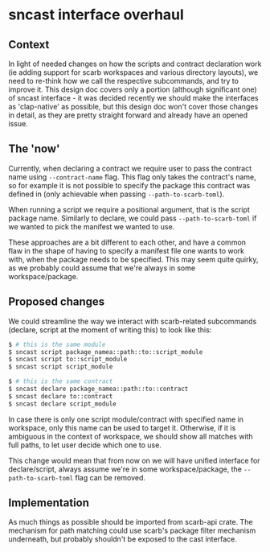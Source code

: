 # sncast interface overhaul

## Context
In light of needed changes on how the scripts and contract declaration work (ie adding support for scarb workspaces and various directory layouts),
we need to re-think how we call the respective subcommands, and try to improve it. This design doc covers only a portion
(although significant one) of sncast interface - it was decided recently we should make the interfaces as 'clap-native'
as possible, but this design doc won't cover those changes in detail, as they are pretty straight forward and already have
an opened issue.

## The 'now'
Currently, when declaring a contract we require user to pass the contract name using `--contract-name` flag. This flag only
takes the contract's name, so for example it is not possible to specify the package this contract was defined in (only
achievable when passing `--path-to-scarb-toml`). 

When running a script we require a positional argument, that is the script package name. Similarly to declare, we could
pass `--path-to-scarb-toml` if we wanted to pick the manifest we wanted to use.

These approaches are a bit different to each other, and have a common flaw in the shape of having to specify a manifest 
file one wants to work with, when the package needs to be specified. This may seem quite quirky, as we probably could 
assume that we're always in some workspace/package.

## Proposed changes
We could streamline the way we interact with scarb-related subcommands (declare, script at the moment of writing this)
to look like this:

```bash
$ # this is the same module
$ sncast script package_namea::path::to::script_module
$ sncast script to::script_module
$ sncast script script_module

$ # this is the same contract
$ sncast declare package_namea::path::to::contract
$ sncast declare to::contract
$ sncast declare script_module
```

In case there is only one script module/contract with specified name in workspace, only this name can be used to target it.
Otherwise, if it is ambiguous in the context of workspace, we should show all matches with full paths, to let user decide
which one to use.

This change would mean that from now on we will have unified interface for declare/script, always assume we're in some workspace/package, 
the `--path-to-scarb-toml` flag can be removed.

## Implementation
As much things as possible should be imported from scarb-api crate. The mechanism for path matching could use scarb's 
package filter mechanism underneath, but probably shouldn't be exposed to the cast interface.
